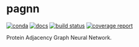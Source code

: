 # pagnn

[![conda](https://img.shields.io/conda/dn/kimlab/pagnn.svg)](https://anaconda.org/kimlab/pagnn/)
[![docs](https://img.shields.io/badge/docs-v0.1.12-blue.svg)](https://kimlab.gitlab.io/pagnn/v0.1.12/)
[![build status](https://gitlab.com/kimlab/pagnn/badges/v0.1.12/build.svg)](https://gitlab.com/kimlab/pagnn/commits/v0.1.12/)
[![coverage report](https://gitlab.com/kimlab/pagnn/badges/v0.1.12/coverage.svg)](https://kimlab.gitlab.io/pagnn/v0.1.12/htmlcov/)

Protein Adjacency Graph Neural Network.
